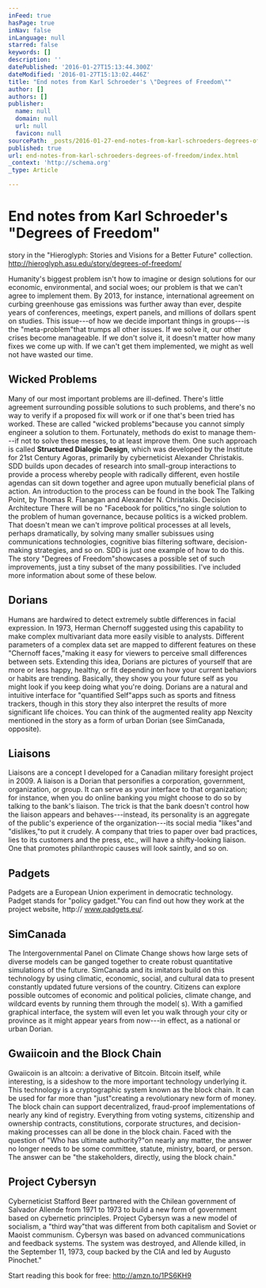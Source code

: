 ```yaml
---
inFeed: true
hasPage: true
inNav: false
inLanguage: null
starred: false
keywords: []
description: ''
datePublished: '2016-01-27T15:13:44.300Z'
dateModified: '2016-01-27T15:13:02.446Z'
title: "End notes from Karl Schroeder's \"Degrees of Freedom\""
author: []
authors: []
publisher:
  name: null
  domain: null
  url: null
  favicon: null
sourcePath: _posts/2016-01-27-end-notes-from-karl-schroeders-degrees-of-freedom.md
published: true
url: end-notes-from-karl-schroeders-degrees-of-freedom/index.html
_context: 'http://schema.org'
_type: Article

---
```

# End notes from Karl Schroeder's "Degrees of Freedom"

story in the "Hieroglyph: Stories and Visions for a Better Future" collection. http://hieroglyph.asu.edu/story/degrees-of-freedom/

Humanity's biggest problem isn't how to imagine or design solutions for our economic, environmental, and social woes; our problem is that we can't agree to implement them. By 2013, for instance, international agreement on curbing greenhouse gas emissions was further away than ever, despite years of conferences, meetings, expert panels, and millions of dollars spent on studies. This issue---of how we decide important things in groups---is the "meta-problem"that trumps all other issues. If we solve it, our other crises become manageable. If we don't solve it, it doesn't matter how many fixes we come up with. If we can't get them implemented, we might as well not have wasted our time. 

## Wicked Problems 

Many of our most important problems are ill-defined. There's little agreement surrounding possible solutions to such problems, and there's no way to verify if a proposed fix will work or if one that's been tried has worked. These are called "wicked problems"because you cannot simply engineer a solution to them. Fortunately, methods do exist to manage them---if not to solve these messes, to at least improve them. One such approach is called **Structured Dialogic Design**, which was developed by the Institute for 21st Century Agoras, primarily by cyberneticist Alexander Christakis. SDD builds upon decades of research into small-group interactions to provide a process whereby people with radically different, even hostile agendas can sit down together and agree upon mutually beneficial plans of action. An introduction to the process can be found in the book The Talking Point, by Thomas R. Flanagan and Alexander N. Christakis. Decision Architecture There will be no "Facebook for politics,"no single solution to the problem of human governance, because politics is a wicked problem. That doesn't mean we can't improve political processes at all levels, perhaps dramatically, by solving many smaller subissues using communications technologies, cognitive bias filtering software, decision-making strategies, and so on. SDD is just one example of how to do this. The story "Degrees of Freedom"showcases a possible set of such improvements, just a tiny subset of the many possibilities. I've included more information about some of these below. 

## Dorians 

Humans are hardwired to detect extremely subtle differences in facial expression. In 1973, Herman Chernoff suggested using this capability to make complex multivariant data more easily visible to analysts. Different parameters of a complex data set are mapped to different features on these "Chernoff faces,"making it easy for viewers to perceive small differences between sets. Extending this idea, Dorians are pictures of yourself that are more or less happy, healthy, or fit depending on how your current behaviors or habits are trending. Basically, they show you your future self as you might look if you keep doing what you're doing. Dorians are a natural and intuitive interface for "quantified Self"apps such as sports and fitness trackers, though in this story they also interpret the results of more significant life choices. You can think of the augmented reality app Nexcity mentioned in the story as a form of urban Dorian (see SimCanada, opposite). 

## Liaisons 

Liaisons are a concept I developed for a Canadian military foresight project in 2009\. A liaison is a Dorian that personifies a corporation, government, organization, or group. It can serve as your interface to that organization; for instance, when you do online banking you might choose to do so by talking to the bank's liaison. The trick is that the bank doesn't control how the liaison appears and behaves---instead, its personality is an aggregate of the public's experience of the organization---its social media "likes"and "dislikes,"to put it crudely. A company that tries to paper over bad practices, lies to its customers and the press, etc., will have a shifty-looking liaison. One that promotes philanthropic causes will look saintly, and so on. 

## Padgets

Padgets are a European Union experiment in democratic technology. Padget stands for "policy gadget."You can find out how they work at the project website, http:// www.padgets.eu/. 

## SimCanada 

The Intergovernmental Panel on Climate Change shows how large sets of diverse models can be ganged together to create robust quantitative simulations of the future. SimCanada and its imitators build on this technology by using climatic, economic, social, and cultural data to present constantly updated future versions of the country. Citizens can explore possible outcomes of economic and political policies, climate change, and wildcard events by running them through the model( s). With a gamified graphical interface, the system will even let you walk through your city or province as it might appear years from now---in effect, as a national or urban Dorian. 

## Gwaiicoin and the Block Chain 

Gwaiicoin is an altcoin: a derivative of Bitcoin. Bitcoin itself, while interesting, is a sideshow to the more important technology underlying it. This technology is a cryptographic system known as the block chain. It can be used for far more than "just"creating a revolutionary new form of money. The block chain can support decentralized, fraud-proof implementations of nearly any kind of registry. Everything from voting systems, citizenship and ownership contracts, constitutions, corporate structures, and decision-making processes can all be done in the block chain. Faced with the question of "Who has ultimate authority?"on nearly any matter, the answer no longer needs to be some committee, statute, ministry, board, or person. The answer can be "the stakeholders, directly, using the block chain."

## Project Cybersyn 

Cyberneticist Stafford Beer partnered with the Chilean government of Salvador Allende from 1971 to 1973 to build a new form of government based on cybernetic principles. Project Cybersyn was a new model of socialism, a "third way"that was different from both capitalism and Soviet or Maoist communism. Cybersyn was based on advanced communications and feedback systems. The system was destroyed, and Allende killed, in the September 11, 1973, coup backed by the CIA and led by Augusto Pinochet." 

Start reading this book for free: http://amzn.to/1PS6KH9